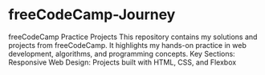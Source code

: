# freeCodeCamp-Journey
freeCodeCamp Practice Projects This repository contains my solutions and projects from freeCodeCamp. It highlights my hands-on practice in web development, algorithms, and programming concepts.  Key Sections:  Responsive Web Design: Projects built with HTML, CSS, and Flexbox
